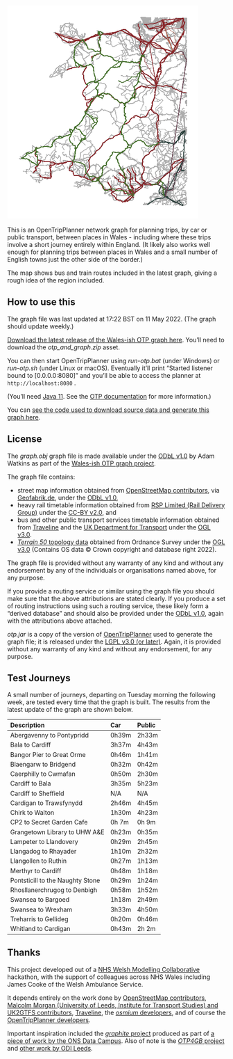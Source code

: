 ![](map.png)

This is an OpenTripPlanner network graph for planning trips, by car or public transport, between places in Wales - including where these trips involve a short journey entirely within England. (It likely also works well enough for planning trips between places in Wales and a small number of English towns just the other side of the border.)

The map shows bus and train routes included in the latest graph, giving a rough idea of the region included.

## How to use this

The graph file was last updated at 17:22 BST on 11 May 2022. (The graph should update weekly.)

[Download the latest release of the Wales-ish OTP graph here](https://github.com/stupidpupil/wales_ish_otp_graph/releases/latest). You’ll need to download the *otp\_and\_graph.zip* asset.

You can then start OpenTripPlanner using *run-otp.bat* (under Windows) or *run-otp.sh* (under Linux or macOS). Eventually it’ll print “Started listener bound to \[0.0.0.0:8080\]” and you’ll be able to access the planner at `http://localhost:8080` .

(You’ll need [Java 11](https://adoptopenjdk.net/?variant=openjdk11&jvmVariant=hotspot). See the [OTP documentation](http://docs.opentripplanner.org/en/latest/) for more information.)

You can [see the code used to download source data and generate this graph here](https://github.com/stupidpupil/wales_ish_otp_graph).

## License

The *graph.obj* graph file is made available under the [ODbL v1.0](https://opendatacommons.org/licenses/odbl/1-0/) by Adam Watkins as part of the [Wales-ish OTP graph project](https://stupidpupil.github.io/wales_ish_otp_graph).

The graph file contains:

  - street map information obtained from [OpenStreetMap contributors](https://www.openstreetmap.org/copyright), via [Geofabrik.de](https://download.geofabrik.de/europe/great-britain.html), under the [ODbL v1.0](https://opendatacommons.org/licenses/odbl/1-0/),
  - heavy rail timetable information obtained from [RSP Limited (Rail Delivery Group)](http://data.atoc.org/) under the [CC-BY v2.0](https://creativecommons.org/licenses/by/2.0/uk/legalcode), and
  - bus and other public transport services timetable information obtained from [Traveline](https://www.travelinedata.org.uk/traveline-open-data/traveline-national-dataset/) and the [UK Department for Transport](https://data.bus-data.dft.gov.uk/) under the [OGL v3.0](https://www.nationalarchives.gov.uk/doc/open-government-licence/version/3/).
  - [*Terrain 50* topology data](https://www.ordnancesurvey.co.uk/business-government/products/terrain-50) obtained from Ordnance Survey under the [OGL v3.0](https://www.nationalarchives.gov.uk/doc/open-government-licence/version/3/) (Contains OS data © Crown copyright and database right 2022).

The graph file is provided without any warranty of any kind and without any endorsement by any of the individuals or organisations named above, for any purpose.

If you provide a routing service or similar using the graph file you should make sure that the above attributions are stated clearly. If you produce a set of routing instructions using such a routing service, these likely form a “derived database” and should also be provided under the [ODbL v1.0](https://opendatacommons.org/licenses/odbl/1-0/), again with the attributions above attached.

*otp.jar* is a copy of the version of [OpenTripPlanner](https://github.com/opentripplanner/OpenTripPlanner) used to generate the graph file; it is released under the [LGPL v3.0 (or later)](https://github.com/opentripplanner/OpenTripPlanner/blob/dev-2.x/LICENSE). Again, it is provided without any warranty of any kind and without any endorsement, for any purpose.

## Test Journeys

A small number of journeys, departing on Tuesday morning the following week, are tested every time that the graph is built. The results from the latest update of the graph are shown below.

| Description                      | Car   | Public |
| :------------------------------- | :---- | :----- |
| Abergavenny to Pontypridd        | 0h39m | 2h33m  |
| Bala to Cardiff                  | 3h37m | 4h43m  |
| Bangor Pier to Great Orme        | 0h46m | 1h41m  |
| Blaengarw to Bridgend            | 0h32m | 0h42m  |
| Caerphilly to Cwmafan            | 0h50m | 2h30m  |
| Cardiff to Bala                  | 3h35m | 5h23m  |
| Cardiff to Sheffield             | N/A   | N/A    |
| Cardigan to Trawsfynydd          | 2h46m | 4h45m  |
| Chirk to Walton                  | 1h30m | 4h23m  |
| CP2 to Secret Garden Cafe        | 0h 7m | 0h 9m  |
| Grangetown Library to UHW A\&E   | 0h23m | 0h35m  |
| Lampeter to Llandovery           | 0h29m | 2h45m  |
| Llangadog to Rhayader            | 1h10m | 2h32m  |
| Llangollen to Ruthin             | 0h27m | 1h13m  |
| Merthyr to Cardiff               | 0h48m | 1h18m  |
| Pontsticill to the Naughty Stone | 0h29m | 1h24m  |
| Rhosllanerchrugog to Denbigh     | 0h58m | 1h52m  |
| Swansea to Bargoed               | 1h18m | 2h49m  |
| Swansea to Wrexham               | 3h33m | 4h50m  |
| Treharris to Gellideg            | 0h20m | 0h46m  |
| Whitland to Cardigan             | 0h43m | 2h 2m  |

## Thanks

This project developed out of a [NHS Welsh Modelling Collaborative](https://twitter.com/nhswmc) hackathon, with the support of colleagues across NHS Wales including James Cooke of the Welsh Ambulance Service.

It depends entirely on the work done by [OpenStreetMap contributors](https://www.openstreetmap.org/), [Malcolm Morgan (University of Leeds, Institute for Transport Studies) and UK2GTFS contributors](https://itsleeds.github.io/UK2GTFS/), [Traveline](https://www.travelinedata.org.uk/), the [*osmium* developers](https://osmcode.org/), and of course the [OpenTripPlanner developers](http://www.opentripplanner.org/).

Important inspiration included the [*graphite* project](https://github.com/datasciencecampus/graphite) produced as part of [a piece of work by the ONS Data Campus](https://datasciencecampus.ons.gov.uk/access-to-services-using-multimodal-transport-networks/). Also of note is the [*OTP4GB* project](https://github.com/odileeds/OTP4GB) and [other work by ODI Leeds](https://odileeds.org/blog/2021-06-08-transportaccessibilityinnorthengland).
